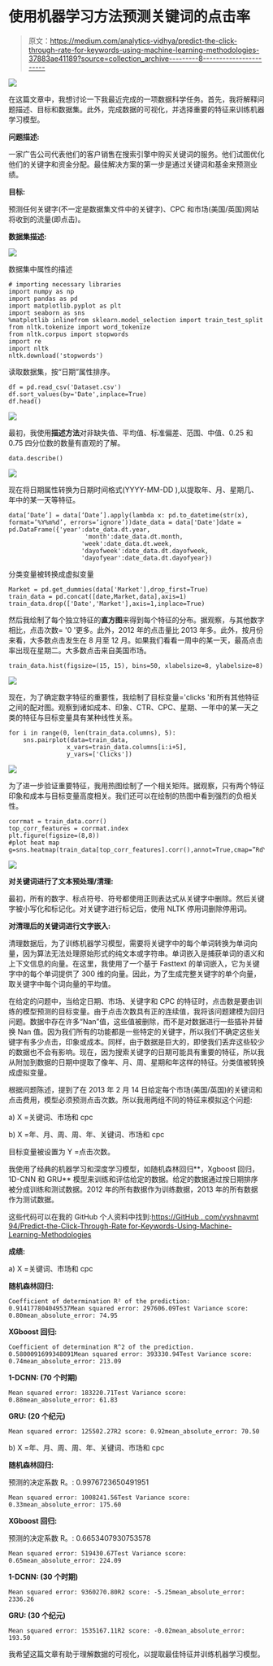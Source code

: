 # 使用机器学习方法预测关键词的点击率

> 原文：<https://medium.com/analytics-vidhya/predict-the-click-through-rate-for-keywords-using-machine-learning-methodologies-37883ae41189?source=collection_archive---------8----------------------->

![](img/7e7ad6482e0e4e55e26d3187903fb5f7.png)

在这篇文章中，我想讨论一下我最近完成的一项数据科学任务。首先，我将解释问题描述、目标和数据集。此外，完成数据的可视化，并选择重要的特征来训练机器学习模型。

**问题描述:**

一家广告公司代表他们的客户销售在搜索引擎中购买关键词的服务。他们试图优化他们的关键字和资金分配。最佳解决方案的第一步是通过关键词和基金来预测业绩。

**目标:**

预测任何关键字(不一定是数据集文件中的关键字)、CPC 和市场(美国/英国)网站将收到的流量(即点击)。

**数据集描述:**

![](img/4c64df16f4826e6406ef3319c8decdb8.png)

数据集中属性的描述

```
# importing necessary libraries
import numpy as np
import pandas as pd
import matplotlib.pyplot as plt
import seaborn as sns
%matplotlib inlinefrom sklearn.model_selection import train_test_split
from nltk.tokenize import word_tokenize
from nltk.corpus import stopwords
import re
import nltk
nltk.download('stopwords')
```

读取数据集，按“日期”属性排序。

```
df = pd.read_csv('Dataset.csv')
df.sort_values(by='Date',inplace=True)
df.head()
```

![](img/9cab5cbc7396f78de19446b9d4918c93.png)

最初，我使用**描述方法**对非缺失值、平均值、标准偏差、范围、中值、0.25 和 0.75 四分位数的数量有直观的了解。

```
data.describe()
```

![](img/48a6d55f5867eb4cb442ea646e391205.png)

现在将日期属性转换为日期时间格式(YYYY-MM-DD ),以提取年、月、星期几、年中的某一天等特征。

```
data[‘Date’] = data[‘Date’].apply(lambda x: pd.to_datetime(str(x), format=’%Y%m%d’, errors=’ignore’))date_data = data['Date']date = pd.DataFrame({'year':date_data.dt.year,
                     'month':date_data.dt.month,
                    'week':date_data.dt.week,
                    'dayofweek':date_data.dt.dayofweek, 
                    'dayofyear':date_data.dt.dayofyear})
```

分类变量被转换成虚拟变量

```
Market = pd.get_dummies(data['Market'],drop_first=True)
train_data = pd.concat([date,Market,data],axis=1)
train_data.drop(['Date','Market'],axis=1,inplace=True)
```

然后我绘制了每个独立特征的**直方图**来得到每个特征的分布。据观察，与其他数字相比，点击次数= '0 '更多。此外，2012 年的点击量比 2013 年多。此外，按月份来看，大多数点击发生在 8 月至 12 月。如果我们看看一周中的某一天，最高点击率出现在星期二。大多数点击来自美国市场。

```
train_data.hist(figsize=(15, 15), bins=50, xlabelsize=8, ylabelsize=8)
```

![](img/58a35c979c73431da629238734284c57.png)

现在，为了确定数字特征的重要性，我绘制了目标变量='clicks '和所有其他特征之间的配对图。观察到诸如成本、印象、CTR、CPC、星期、一年中的某一天之类的特征与目标变量具有某种线性关系。

```
for i in range(0, len(train_data.columns), 5):
    sns.pairplot(data=train_data,
                x_vars=train_data.columns[i:i+5],
                y_vars=['Clicks'])
```

![](img/af2df33b75434b13d034de674f467a1c.png)

为了进一步验证重要特征，我用热图绘制了一个相关矩阵。据观察，只有两个特征印象和成本与目标变量高度相关。我们还可以在绘制的热图中看到强烈的负相关性。

```
corrmat = train_data.corr()
top_corr_features = corrmat.index
plt.figure(figsize=(8,8))
#plot heat map
g=sns.heatmap(train_data[top_corr_features].corr(),annot=True,cmap=”RdYlGn”)
```

![](img/caaac7db9c08b684ba49954680c41a91.png)

**对关键词进行了文本预处理/清理:**

最初，所有的数字、标点符号、符号都使用正则表达式从关键字中删除。然后关键字被小写化和标记化。对关键字进行标记后，使用 NLTK 停用词删除停用词。

**对清理后的关键词进行文字嵌入:**

清理数据后，为了训练机器学习模型，需要将关键字中的每个单词转换为单词向量，因为算法无法处理原始形式的纯文本或字符串。单词嵌入是捕获单词的语义和上下文信息的向量。在这里，我使用了一个基于 Fasttext 的单词嵌入，它为关键字中的每个单词提供了 300 维的向量。因此，为了生成完整关键字的单个向量，取关键字中每个词向量的平均值。

在给定的问题中，当给定日期、市场、关键字和 CPC 的特征时，点击数是要由训练的模型预测的目标变量。由于点击次数具有正的连续值，我将该问题建模为回归问题。数据中存在许多“Nan”值，这些值被删除，而不是对数据进行一些插补并替换 Nan 值。因为我们所有的功能都是一些特定的关键字，所以我们不确定这些关键字有多少点击，印象或成本。同样，由于数据是巨大的，即使我们丢弃这些较少的数据也不会有影响。现在，因为搜索关键字的日期可能具有重要的特征，所以我从附加到数据的日期中提取了像年、月、周、星期和年这样的特征。分类值被转换成虚拟变量。

根据问题陈述，提到了在 2013 年 2 月 14 日给定每个市场(美国/英国)的关键词和点击费用，模型必须预测点击次数。所以我用两组不同的特征来模拟这个问题:

a) X =关键词、市场和 cpc

b) X =年、月、周、周、年、关键词、市场和 cpc

目标变量被设置为 Y =点击次数。

我使用了经典的机器学习和深度学习模型，如随机森林回归**，Xgboost 回归，1D-CNN 和 GRU** 模型来训练和评估给定的数据。给定的数据通过按日期排序被分成训练和测试数据。2012 年的所有数据作为训练数据，2013 年的所有数据作为测试数据。

这些代码可以在我的 GitHub 个人资料中找到:[https://GitHub . com/vyshnavmt 94/Predict-the-Click-Through-Rate for-Keywords-Using-Machine-Learning-Methodologies](https://github.com/Vyshnavmt94/Predict-the-Click-Through-Rate-for-Keywords-Using-Machine-Learning-Methodologies)

**成绩:**

a) X =关键词、市场和 cpc

**随机森林回归:**

```
Coefficient of determination R² of the prediction: 0.914177804049537Mean squared error: 297606.09Test Variance score: 0.80mean_absolute_error: 74.95
```

**XGboost 回归:**

```
Coefficient of determination R^2 of the prediction.  0.5800091699348091Mean squared error: 393330.94Test Variance score: 0.74mean_absolute_error: 213.09
```

**1-DCNN: (70 个时期)**

```
Mean squared error: 183220.71Test Variance score: 0.88mean_absolute_error: 61.83
```

**GRU: (20 个纪元)**

```
Mean squared error: 125502.27R2 score: 0.92mean_absolute_error: 70.50
```

b) X =年、月、周、周、年、关键词、市场和 cpc

**随机森林回归:**

预测的决定系数 R。: 0.9976723650491951

```
Mean squared error: 1008241.56Test Variance score: 0.33mean_absolute_error: 175.60
```

**XGboost 回归:**

预测的决定系数 R。: 0.6653407930753578

```
Mean squared error: 519430.67Test Variance score: 0.65mean_absolute_error: 224.09
```

**1-DCNN: (30 个时期)**

```
Mean squared error: 9360270.80R2 score: -5.25mean_absolute_error: 2336.26
```

**GRU: (30 个纪元)**

```
Mean squared error: 1535167.11R2 score: -0.02mean_absolute_error: 193.50
```

我希望这篇文章有助于理解数据的可视化，以提取最佳特征并训练机器学习模型。